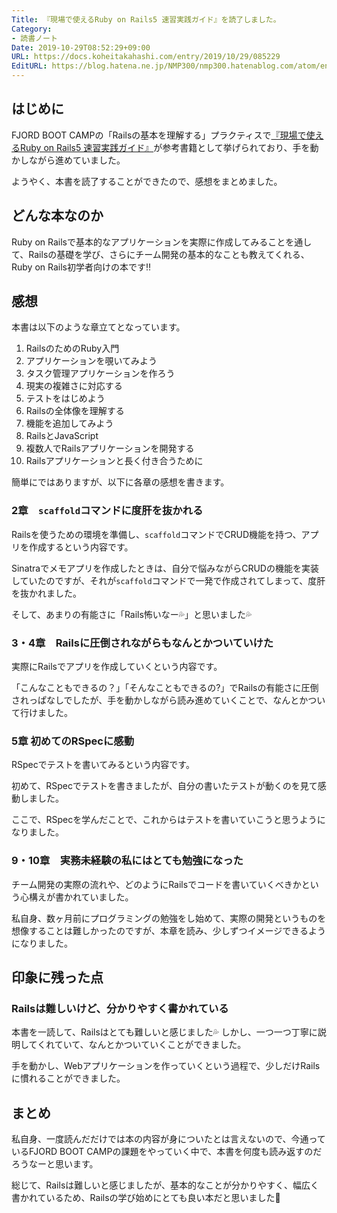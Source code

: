 ```yaml
---
Title: 『現場で使えるRuby on Rails5 速習実践ガイド』を読了しました。
Category:
- 読書ノート
Date: 2019-10-29T08:52:29+09:00
URL: https://docs.koheitakahashi.com/entry/2019/10/29/085229
EditURL: https://blog.hatena.ne.jp/NMP300/nmp300.hatenablog.com/atom/entry/26006613457366942
---
```


## はじめに

FJORD BOOT CAMPの「Railsの基本を理解する」プラクティスで[『現場で使えるRuby on Rails5 速習実践ガイド』](https://www.amazon.co.jp/%E7%8F%BE%E5%A0%B4%E3%81%A7%E4%BD%BF%E3%81%88%E3%82%8B-Ruby-Rails-5%E9%80%9F%E7%BF%92%E5%AE%9F%E8%B7%B5%E3%82%AC%E3%82%A4%E3%83%89-%E5%A4%A7%E5%A0%B4%E5%AF%A7%E5%AD%90/dp/4839962227/ref=sr_1_1?ie=UTF8&qid=1541556334&sr=8-1&keywords=rails)が参考書籍として挙げられており、手を動かしながら進めていました。

ようやく、本書を読了することができたので、感想をまとめました。

## どんな本なのか
Ruby on Railsで基本的なアプリケーションを実際に作成してみることを通して、Railsの基礎を学び、さらにチーム開発の基本的なことも教えてくれる、Ruby on Rails初学者向けの本です‼️

## 感想
本書は以下のような章立てとなっています。

1. RailsのためのRuby入門
2. アプリケーションを覗いてみよう
3. タスク管理アプリケーションを作ろう
4. 現実の複雑さに対応する
5. テストをはじめよう
6. Railsの全体像を理解する
7. 機能を追加してみよう
8. RailsとJavaScript
9. 複数人でRailsアプリケーションを開発する
10. Railsアプリケーションと長く付き合うために

簡単にではありますが、以下に各章の感想を書きます。

### 2章　`scaffold`コマンドに度肝を抜かれる

Railsを使うための環境を準備し、`scaffold`コマンドでCRUD機能を持つ、アプリを作成するという内容です。

Sinatraでメモアプリを作成したときは、自分で悩みながらCRUDの機能を実装していたのですが、それが`scaffold`コマンドで一発で作成されてしまって、度肝を抜かれました。

そして、あまりの有能さに「Rails怖いなー💦」と思いました💦

### 3・4章　Railsに圧倒されながらもなんとかついていけた

実際にRailsでアプリを作成していくという内容です。

「こんなこともできるの？」「そんなこともできるの?」でRailsの有能さに圧倒されっぱなしでしたが、手を動かしながら読み進めていくことで、なんとかついて行けました。

### 5章 初めてのRSpecに感動

RSpecでテストを書いてみるという内容です。

初めて、RSpecでテストを書きましたが、自分の書いたテストが動くのを見て感動しました。

ここで、RSpecを学んだことで、これからはテストを書いていこうと思うようになりました。

### 9・10章　実務未経験の私にはとても勉強になった

チーム開発の実際の流れや、どのようにRailsでコードを書いていくべきかという心構えが書かれていました。

私自身、数ヶ月前にプログラミングの勉強をし始めて、実際の開発というものを想像することは難しかったのですが、本章を読み、少しずつイメージできるようになりました。

## 印象に残った点
### Railsは難しいけど、分かりやすく書かれている

本書を一読して、Railsはとても難しいと感じました💦
しかし、一つ一つ丁寧に説明してくれていて、なんとかついていくことができました。

手を動かし、Webアプリケーションを作っていくという過程で、少しだけRailsに慣れることができました。

## まとめ

私自身、一度読んだだけでは本の内容が身についたとは言えないので、今通っているFJORD BOOT CAMPの課題をやっていく中で、本書を何度も読み返すのだろうなーと思います。

総じて、Railsは難しいと感じましたが、基本的なことが分かりやすく、幅広く書かれているため、Railsの学び始めにとても良い本だと思いました💪
